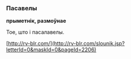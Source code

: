### Пасавелы
**прыметнік, размоўнае**

Тое, што і пасалавелы.

<a rel="author">[http://rv-blr.com/](http://rv-blr.com/slounik.jsp?letterId=0&maskId=0&pageId=2206)</a>
